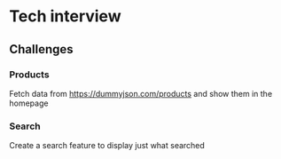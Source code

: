 # Tech interview

## Challenges

### Products

Fetch data from https://dummyjson.com/products and show them in the homepage

### Search

Create a search feature to display just what searched